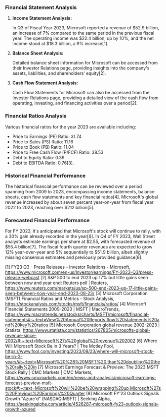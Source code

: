 ### Financial Statement Analysis

1. **Income Statement Analysis:**

   In Q3 of Fiscal Year 2023, Microsoft reported a revenue of $52.9 billion, an increase of 7% compared to the same period in the previous fiscal year. The operating income was $22.4 billion, up by 10%, and the net income stood at $18.3 billion, a 9% increase[1].

2. **Balance Sheet Analysis:**

   Detailed balance sheet information for Microsoft can be accessed from their Investor Relations page, providing insights into the company's assets, liabilities, and shareholders' equity[2].

3. **Cash Flow Statement Analysis:**

   Cash Flow Statements for Microsoft can also be accessed from the Investor Relations page, providing a detailed view of the cash flow from operating, investing, and financing activities over a period[2].

### Financial Ratios Analysis

Various financial ratios for the year 2023 are available including:

- Price to Earnings (PE) Ratio: 31.74
- Price to Sales (PS) Ratio: 11.16
- Price to Book (PB) Ratio: 11.04
- Price to Free Cash Flow (P/FCF) Ratio: 38.53
- Debt to Equity Ratio: 0.39
- Debt to EBITDA Ratio: 0.76[3].

### Historical Financial Performance

The historical financial performance can be reviewed over a period spanning from 2009 to 2023, encompassing income statements, balance sheets, cash flow statements and key financial ratios[4]. Microsoft's global revenue increased by about seven percent year-on-year from fiscal year 2022 to 2023, reaching over $212 billion[5].

### Forecasted Financial Performance

For FY 2023, it's anticipated that Microsoft's stock will continue to rally, with a 30% gain already recorded in the year[6]. In Q4 of FY 2023, Wall Street analysts estimate earnings per share at $2.55, with forecasted revenue of $55.4 billion[7]. The fiscal fourth quarter revenues are expected to grow 12% year-over-year and 5% sequentially to $51.9 billion, albeit slightly missing consensus estimates and previously provided guidance[8].

[1] FY23 Q3 - Press Releases - Investor Relations - Microsoft, https://www.microsoft.com/en-us/Investor/earnings/FY-2023-Q3/press-release-webcast
[2] S&P 500 to end 2023 up 17% but little gains seen between now and year end: Reuters poll | Reuters, https://www.reuters.com/markets/us/sp-500-end-2023-up-17-little-gains-seen-between-now-year-end-2023-08-23/
[3] Microsoft Corporation (MSFT) Financial Ratios and Metrics - Stock Analysis, https://stockanalysis.com/stocks/msft/financials/ratios/
[4] Microsoft Financial Statements 2009-2023 | MSFT | MacroTrends, https://www.macrotrends.net/stocks/charts/MSFT/microsoft/financial-statements#:~:text=View%20Annual%20Reports,flow%20statements%20and%20key%20ratios
[5] Microsoft Corporation global revenue 2002-2023 | Statista, https://www.statista.com/statistics/267805/microsofts-global-revenue-since-2002/#:~:text=Microsoft%27s%20global%20revenue%202002
[6] Where Will Microsoft Stock Be in 3 Years? | The Motley Fool, https://www.fool.com/investing/2023/08/23/where-will-microsoft-stock-be-in-3-years/#:~:text=Microsoft%20%28%20MSFT%20,than%20doubling%20the%20rally%20in
[7] Microsoft Earnings Forecast & Preview: The 2023 MSFT Stock Rally | CMC Markets | CMC Markets, https://www.cmcmarkets.com/en/news-and-analysis/microsoft-earnings-forecast-preview-msft-stock#:~:text=Microsoft%20will%20be%20wrapping%20up,Microsoft%27s%20Previous%20Earnings%20Quarter
[8] Microsoft FY'23 Outlook Signals Growth "Azure'd" (NASDAQ:MSFT) | Seeking Alpha, https://seekingalpha.com/article/4526287-microsoft-fy23-outlook-signals-growth-azured
